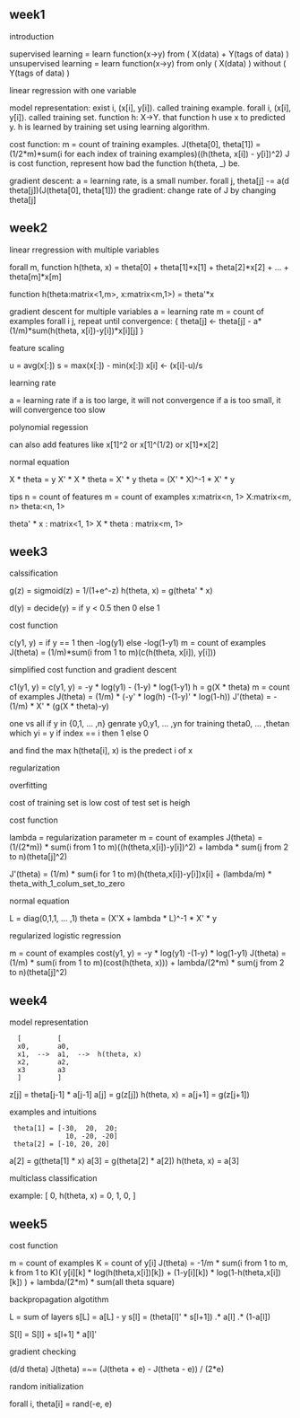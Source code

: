 week1
---

introduction

supervised learning = learn function(x->y) from ( X(data) + Y(tags of data) )
unsupervised learning = learn function(x->y) from only ( X(data) ) without ( Y(tags of data) )


linear regression with one variable

model representation:
 exist i, (x[i], y[i]). called training example.
 forall i, (x[i], y[i]). called training set.
 function h: X->Y. that function h use x to predicted y. h is learned by training set using learning algorithm.
 
cost function:
 m = count of training examples.
 J(theta[0], theta[1]) = (1/2\*m)\*sum(i for each index of training examples)((h(theta, x[i]) - y[i])^2)
 J is cost function, represent how bad the function h(theta, _) be.
 
 gradient descent:
  a = learning rate, is a small number.
  forall j, theta[j] -= a(d theta[j])(J(theta[0], theta[1]))
   the gradient: change rate of J by changing theta[j]


week2
---

linear rregression with multiple variables

 forall m,
 function h(theta, x) = theta[0] + theta[1]\*x[1] + theta[2]\*x[2] + ... + theta[m]\*x[m]

 function h(theta:matrix<1,m>, x:matrix<m,1>) = theta'\*x
 
gradient descent for multiple variables
 a = learning rate
 m = count of examples
 forall i j,
 repeat until convergence: {
  theta[j] <- theta[j] - a\*(1/m)\*sum(h(theta, x[i])-y[i])\*x[i][j]
 }
 
feature scaling

 u = avg(x[:])
 s = max(x[:]) - min(x[:])
 x[i] <- (x[i]-u)/s

learning rate

 a = learning rate
 if a is too large, it will not convergence
 if a is too small, it will convergence too slow
 
 polynomial regession
 
  can also add features like x[1]^2 or x[1]^(1/2) or x[1]*x[2]
  
  
normal equation

 X \* theta = y
 X' \* X \* theta = X' \* y
 theta = (X' \* X)^-1 \* X' \* y
 

tips
 n = count of features
 m = count of examples
 x:matrix<n, 1>
 X:matrix<m, n>
 theta:<n, 1>
 
 theta' \* x : matrix<1, 1>
 X \* theta : matrix<m, 1>



week3
---

calssification

 g(z) = sigmoid(z) = 1/(1+e^-z)
 h(theta, x) = g(theta' \* x)
 
 d(y) = decide(y) = if y < 0.5 then 0 else 1
 
 
cost function

 c(y1, y) = if y == 1 then -log(y1) else -log(1-y1)
 m = count of examples
 J(theta) = (1/m)\*sum(i from 1 to m)(c(h(theta, x[i]), y[i]))


simplified cost function and gradient descent

 c1(y1, y) = c(y1, y) = -y \* log(y1) - (1-y) \* log(1-y1) 
 h = g(X \* theta)
 m = count of examples
 J(theta) = (1/m) \* (-y' \* log(h) -(1-y)' \* log(1-h))
 J'(theta) = -(1/m) \* X' \* (g(X \* theta)-y)
 
 
one vs all
 if y in {0,1, ... ,n}
 genrate y0,y1, ... ,yn for training theta0, ... ,thetan
 which yi = y if index == i then 1 else 0 

and find the max h(theta[i], x) is the predect i of x


regularization

overfitting

 cost of training set is low
 cost of test set is heigh
 
 
cost function

 lambda = regularization parameter
 m = count of examples
 J(theta) = (1/(2\*m)) \* sum(i from 1 to m)((h(theta,x[i])-y[i])^2) + lambda \* sum(j from 2 to n)(theta[j]^2)
 
 J'(theta) = (1/m) \* sum(i for 1 to m)(h(theta,x[i])-y[i])x[i] + (lambda/m) \* theta_with_1_colum_set_to_zero
 
 
normal equation

 L = diag(0,1,1, ... ,1)
 theta = (X'X + lambda \* L)^-1 \* X' \* y
 

regularized logistic regression

 m = count of examples
 cost(y1, y) = -y \* log(y1) -(1-y) \* log(1-y1)
 J(theta) = (1/m) \* sum(i from 1 to m)(cost(h(theta, x))) + lambda/(2\*m) \* sum(j from 2 to n)(theta[j]^2)
 
 
 week4
 ---
 
 model representation

```
  [         [
  x0,       a0,
  x1,  -->  a1,  -->  h(theta, x)
  x2,       a2,
  x3        a3
  ]         ]
```

 z[j] = theta[j-1] \* a[j-1]
 a[j] = g(z[j])
 h(theta, x) = a[j+1] = g(z[j+1])
 
 
examples and intuitions

```
 theta[1] = [-30,  20,  20;
              10, -20, -20]
 theta[2] = [-10, 20, 20]
```

 a[2] = g(theta[1] \* x)
 a[3] = g(theta[2] \* a[2])
 h(theta, x) = a[3]


multiclass classification

 example:
               [
               0,
 h(theta, x) = 0,
               1,
               0,
               ]

week5
---


cost function

 m = count of examples
 K = count of y[i]
 J(theta) = -1/m \* sum(i from 1 to m, k from 1 to K)(
  y[i][k] \* log(h(theta,x[i])[k]) +
  (1-y[i][k]) \* log(1-h(theta,x[i])[k])
 ) + lambda/(2\*m) \* sum(all theta square)


backpropagation algotithm

 L = sum of layers
 s[L] = a[L] - y
 s[l] = (theta[l]' \* s[l+1]) .\* a[l] .\* (1-a[l])
 
 S[l] = S[l] + s[l+1] \* a[l]'

gradient checking

 (d/d theta) J(theta) =~= (J(theta + e) - J(theta - e)) / (2\*e)
 
 
random initialization

 forall i, theta[i] = rand(-e, e)
 
 













